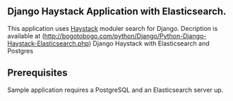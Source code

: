 ## Django Haystack Application with Elasticsearch.

This application uses [Haystack](http://haystacksearch.org/) moduler search for Django. Decription is available at (http://bogotobogo.com/python/Django/Python-Django-Haystack-Elasticsearch.php) Django Haystack with Elasticsearch and Postgres

## Prerequisites
Sample application requires a PostgreSQL and an Elasticsearch server up.
